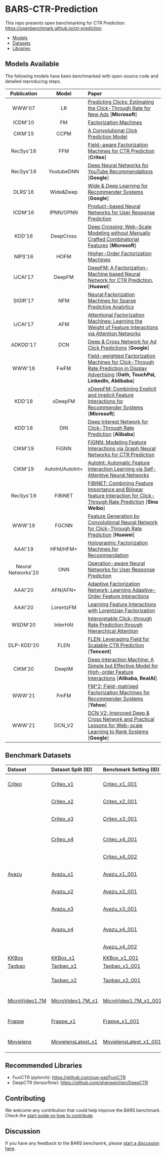# BARS-CTR-Prediction

This repo presents open benchmarking for CTR Prediction: https://openbenchmark.github.io/ctr-prediction

+ [Models](#Models-Available)
+ [Datasets](#Benchmark-Datasets)
+ [Libraries](#Recommended-Libraries)


## Models Available
The following models have been benchmarked with open-source code and detailed reproducing steps.

| Publication| Model  | Paper | 
| :-----: | :-------: |:------------|
| WWW'07| LR  |[Predicting Clicks: Estimating the Click-Through Rate for New Ads](https://dl.acm.org/citation.cfm?id=1242643) [**Microsoft**]| 
|ICDM'10 | FM  | [Factorization Machines](https://www.csie.ntu.edu.tw/~b97053/paper/Rendle2010FM.pdf)| 
|CIKM'15| CCPM | [A Convolutional Click Prediction Model](http://www.escience.cn/system/download/73676) | 
| RecSys'16 | FFM | [Field-aware Factorization Machines for CTR Prediction](https://dl.acm.org/citation.cfm?id=2959134) [**Criteo**] |
| RecSys'16 | YoutubeDNN | [Deep Neural Networks for YouTube Recommendations](http://art.yale.edu/file_columns/0001/1132/covington.pdf) [**Google**] |
| DLRS'16 | Wide&Deep  | [Wide & Deep Learning for Recommender Systems](https://arxiv.org/pdf/1606.07792.pdf) [**Google**] |
| ICDM'16 | IPNN/OPNN | [Product-based Neural Networks for User Response Prediction](https://arxiv.org/pdf/1611.00144.pdf) | 
| KDD'16 | DeepCross | [Deep Crossing: Web-Scale Modeling without Manually Crafted Combinatorial Features](https://www.kdd.org/kdd2016/papers/files/adf0975-shanA.pdf) [**Microsoft**]  | 
| NIPS'16 | HOFM | [Higher-Order Factorization Machines](https://papers.nips.cc/paper/6144-higher-order-factorization-machines.pdf) | 
| IJCAI'17 | DeepFM | [DeepFM: A Factorization-Machine based Neural Network for CTR Prediction](https://arxiv.org/abs/1703.04247), [**Huawei**] | 
|SIGIR'17 | NFM | [Neural Factorization Machines for Sparse Predictive Analytics](https://dl.acm.org/citation.cfm?id=3080777) | 
|IJCAI'17 | AFM | [Attentional Factorization Machines: Learning the Weight of Feature Interactions via Attention Networks](http://www.ijcai.org/proceedings/2017/0435.pdf) |
| ADKDD'17 | DCN  | [Deep & Cross Network for Ad Click Predictions](https://arxiv.org/abs/1708.05123) [**Google**] | 
| WWW'18 | FwFM | [Field-weighted Factorization Machines for Click-Through Rate Prediction in Display Advertising](https://arxiv.org/pdf/1806.03514.pdf) [**Oath, TouchPal, LinkedIn, Ablibaba**] | 
|KDD'18 | xDeepFM | [xDeepFM: Combining Explicit and Implicit Feature Interactions for Recommender Systems](https://arxiv.org/pdf/1803.05170.pdf) [**Microsoft**] | 
|KDD'18 | DIN | [Deep Interest Network for Click-Through Rate Prediction](https://www.kdd.org/kdd2018/accepted-papers/view/deep-interest-network-for-click-through-rate-prediction) [**Alibaba**] | 
|CIKM'19 | FiGNN | [FiGNN: Modeling Feature Interactions via Graph Neural Networks for CTR Prediction](https://arxiv.org/abs/1910.05552) | 
|CIKM'19 | AutoInt/AutoInt+ | [AutoInt: Automatic Feature Interaction Learning via Self-Attentive Neural Networks](https://arxiv.org/abs/1810.11921) | 
|RecSys'19 | FiBiNET | [FiBiNET: Combining Feature Importance and Bilinear feature Interaction for Click-Through Rate Prediction](https://arxiv.org/abs/1905.09433) [**Sina Weibo**] | 
|WWW'19 | FGCNN | [Feature Generation by Convolutional Neural Network for Click-Through Rate Prediction](https://arxiv.org/abs/1904.04447) [**Huawei**] | 
| AAAI'19| HFM/HFM+ | [Holographic Factorization Machines for Recommendation](https://ojs.aaai.org//index.php/AAAI/article/view/4448)  | 
| Neural Networks'20 | ONN  | [Operation-aware Neural Networks for User Response Prediction](https://arxiv.org/pdf/1904.12579)  | 
| AAAI'20 | AFN/AFN+ | [Adaptive Factorization Network: Learning Adaptive-Order Feature Interactions](https://ojs.aaai.org/index.php/AAAI/article/view/5768) | 
| AAAI'20  | LorentzFM | [Learning Feature Interactions with Lorentzian Factorization](https://arxiv.org/abs/1911.09821) | 
| WSDM'20 | InterHAt | [Interpretable Click-through Rate Prediction through Hierarchical Attention](https://dl.acm.org/doi/10.1145/3336191.3371785) | 
| DLP-KDD'20 | FLEN | [FLEN: Leveraging Field for Scalable CTR Prediction](https://arxiv.org/abs/1911.04690) [**Tencent**] | 
| CIKM'20 | DeepIM | [Deep Interaction Machine: A Simple but Effective Model for High-order Feature Interactions](https://dl.acm.org/doi/10.1145/3340531.3412077) [**Alibaba, RealAI**] |
| WWW'21 | FmFM | [FM^2: Field-matrixed Factorization Machines for Recommender Systems](https://arxiv.org/abs/2102.12994v2) [**Yahoo**] | 
| WWW'21 | DCN_V2 | [DCN V2: Improved Deep & Cross Network and Practical Lessons for Web-scale Learning to Rank Systems](https://arxiv.org/pdf/2008.13535.pdf) [**Google**] | 



## Benchmark Datasets

| Dataset   | Dataset Split (ID)    | Benchmark Setting (ID)     |  Used by                           |
|:-----------|:--------------------|:------------------------|:---------------------------------------------|
| [Criteo](./datasets/Criteo)    | [Criteo_x1](./datasets/Criteo/README.md#Criteo_x1)          | [Criteo_x1_001](./datasets/Criteo/README.md#Criteo_x1_001)          |  [Cheng et al., AAAI'20](https://ojs.aaai.org/index.php/AAAI/article/view/5768)     |
|           | [Criteo_x2](./datasets/Criteo/README.md#Criteo_x2)          | [Criteo_x2_001](./datasets/Criteo/README.md#Criteo_x2_001)          |  [Liu et al., SIGIR'20](https://dl.acm.org/doi/abs/10.1145/3397271.3401082)    |
|           | [Criteo_x3](./datasets/Criteo/README.md#Criteo_x3)          | [Criteo_x3_001](./datasets/Criteo/README.md#Criteo_x3_001)          |  [Sun et al., WWW'21](https://arxiv.org/abs/2102.12994)    |
|           | [Criteo_x4](./datasets/Criteo/README.md#Criteo_x4)          | [Criteo_x4_001](./datasets/Criteo/README.md#Criteo_x4_001)          |  [Song et al., CIKM'20](https://arxiv.org/abs/1810.11921)    |
|           |                    | [Criteo_x4_002](./datasets/Criteo/README.md#Criteo_x4_002)           | [Zhu et al., CIKM'21](https://arxiv.org/abs/2009.05794)   |
| [Avazu](./datasets/Avazu)     | [Avazu_x1](./datasets/Avazu/README.md#Avazu_x1)           | [Avazu_x1_001](./datasets/Avazu/README.md#Avazu_x1_001)          |  [Cheng et al., AAAI'20](https://ojs.aaai.org/index.php/AAAI/article/view/5768)   |
|           | [Avazu_x2](./datasets/Avazu/README.md#Avazu_x2)          | [Avazu_x2_001](./datasets/Avazu/README.md#Avazu_x2_001)          |  [Liu et al., SIGIR'20](https://dl.acm.org/doi/abs/10.1145/3397271.3401082)    |
|           | [Avazu_x3](./datasets/Avazu/README.md#Avazu_x3)           | [Avazu_x3_001](./datasets/Avazu/README.md#Avazu_x3_001)           |  [Sun et al., WWW'21](https://arxiv.org/abs/2102.12994)   |
|           | [Avazu_x4](./datasets/Avazu/README.md#Avazu_x4)           | [Avazu_x4_001](./datasets/Avazu/README.md#Avazu_x4_001)           |  [Song et al., CIKM'20](https://arxiv.org/abs/1810.11921)   |
|           |                    | [Avazu_x4_002](./datasets/Avazu/README.md#Avazu_x4_002)           | [Zhu et al., CIKM'21](https://arxiv.org/abs/2009.05794)    |
| [KKBox](./datasets/KKBox)     | [KKBox_x1](./datasets/KKBox/README.md#KKBox_x1)           | [KKBox_x1_001](./datasets/KKBox/README.md#KKBox_x1_001)           |  TBA  |
| [Taobao](./datasets/Taobao)    | [Taobao_x1](./datasets/Taobao/README.md#Taobao_x1)          | [Taobao_x1_001](./datasets/Taobao/README.md#Taobao_x1_001)          |  TBA  |
|     | [Taobao_x2](./datasets/Taobao/README.md#Taobao_x2)          | [Taobao_x2_001](./datasets/Taobao/README.md#Taobao_x2_001)          |  [Feng et al., IJCAI'19](https://arxiv.org/abs/1905.06482)  |
| [MicroVideo1.7M](./datasets/MicroVideo1.7M)    | [MicroVideo1.7M_x1](./datasets/MicroVideo1.7M/README.md#MicroVideo17M_x1)          | [MicroVideo1.7M_x1_001](./datasets/MicroVideo1.7M/README.md#MicroVideo17M_x1_001)         | [Chen et al., MM'18](https://dl.acm.org/doi/abs/10.1145/3240508.3240617) |
| [Frappe](./datasets/Frappe)    | [Frappe_x1](./datasets/Frappe/README.md#Frappe_x1)          | [Frappe_x1_001](./datasets/Frappe/README.md#Frappe_x1_001)          |  [Cheng et al., AAAI'20](https://ojs.aaai.org/index.php/AAAI/article/view/5768) |
| [Movielens](./datasets/Movielens) | [MovielensLatest_x1](./datasets/Movielens/README.md#MovielensLatest_x1) | [MovielensLatest_x1_001](./datasets/Movielens/README.md#MovielensLatest_x1_001) | [Cheng et al., AAAI'20](https://ojs.aaai.org/index.php/AAAI/article/view/5768)  |


## Recommended Libraries

+ FuxiCTR (pytorch): https://github.com/xue-pai/FuxiCTR
+ DeepCTR (tensorflow): https://github.com/shenweichen/DeepCTR


## Contributing
We welcome any contribution that could help improve the BARS benchmark. Check the [start guide on how to contribute](https://github.com/openbenchmark/BARS/blob/master/CONTRIBUTING.md).


## Discussion
If you have any feedback to the BARS benchamrk, please [start a discussion here](https://github.com/openbenchmark/BARS/discussions/new).

